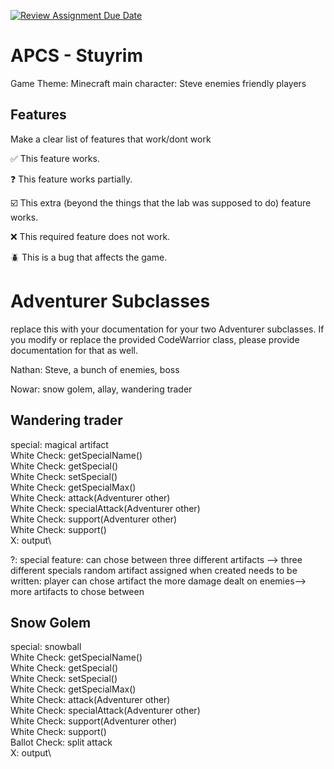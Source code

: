 [![Review Assignment Due Date](https://classroom.github.com/assets/deadline-readme-button-22041afd0340ce965d47ae6ef1cefeee28c7c493a6346c4f15d667ab976d596c.svg)](https://classroom.github.com/a/KprAwj1n)
# APCS - Stuyrim


Game Theme: Minecraft
main character: Steve
enemies
friendly players

## Features

Make a clear list of features that work/dont work

:white_check_mark: This feature works.

:question: This feature works partially.

:ballot_box_with_check: This extra (beyond the things that the lab was supposed to do) feature works.

:x: This required feature does not work.

:beetle: This is a bug that affects the game.


# Adventurer Subclasses

replace this with your documentation for your two Adventurer subclasses. If you modify or replace the provided CodeWarrior class, please provide documentation for that as well.

Nathan: Steve, a bunch of enemies, boss

Nowar: snow golem, allay, wandering trader

## Wandering trader
special: magical artifact\
White Check: getSpecialName()\
White Check: getSpecial()\
White Check: setSpecial()\
White Check: getSpecialMax()\
White Check: attack(Adventurer other)\
White Check: specialAttack(Adventurer other)\
White Check: support(Adventurer other)\
White Check: support()\
X: output\

?: special feature: can chose between three different artifacts --> three different specials
random artifact assigned when created
needs to be written: player can chose artifact
the more damage dealt on enemies--> more artifacts to chose between

## Snow Golem
special: snowball\
White Check: getSpecialName()\
White Check: getSpecial()\
White Check: setSpecial()\
White Check: getSpecialMax()\
White Check: attack(Adventurer other)\
White Check: specialAttack(Adventurer other)\
White Check: support(Adventurer other)\
White Check: support()\
Ballot Check: split attack\
X: output\
